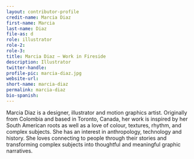 ```yaml
---
layout: contributor-profile
credit-name: Marcia Diaz
first-name: Marcia
last-name: Diaz
file-as: d
role: illustrator
role-2:
role-3:
title: Marcia Diaz — Work in Fireside
description: Illustrator
twitter-handle:
profile-pic: marcia-diaz.jpg
website-url:
short-name: marcia-diaz
permalink: marcia-diaz
bio-spanish:
---
```

Marcia Diaz is  a designer, illustrator and motion graphics artist. Originally from Colombia and based in Toronto, Canada, her  work is inspired by her South American roots as well as a love of colour, textures, rhythm, and complex subjects. She has an interest in anthropology, technology and history. She loves connecting to people through their stories and transforming complex subjects into thoughtful and meaningful graphic narratives.
